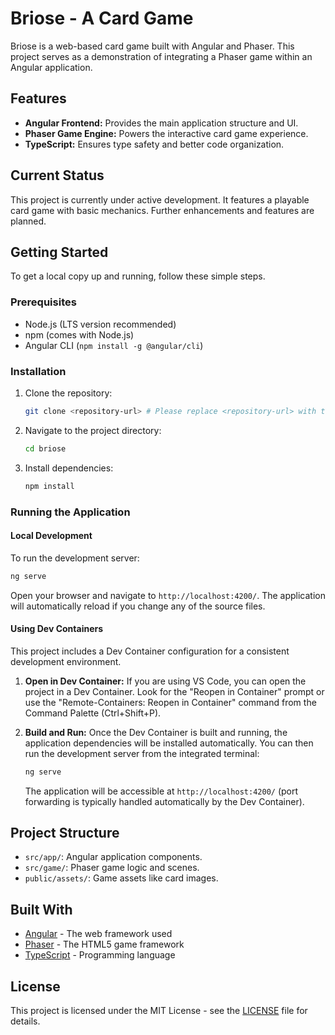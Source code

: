 # Briose - A Card Game

Briose is a web-based card game built with Angular and Phaser. This project serves as a demonstration of integrating a Phaser game within an Angular application.

## Features

* **Angular Frontend:** Provides the main application structure and UI.
* **Phaser Game Engine:** Powers the interactive card game experience.
* **TypeScript:** Ensures type safety and better code organization.

## Current Status

This project is currently under active development. It features a playable card game with basic mechanics. Further enhancements and features are planned.

## Getting Started

To get a local copy up and running, follow these simple steps.

### Prerequisites

* Node.js (LTS version recommended)
* npm (comes with Node.js)
* Angular CLI (`npm install -g @angular/cli`)

### Installation

1. Clone the repository:

    ```bash
    git clone <repository-url> # Please replace <repository-url> with the actual URL
    ```

2. Navigate to the project directory:

    ```bash
    cd briose
    ```

3. Install dependencies:

    ```bash
    npm install
    ```

### Running the Application

#### Local Development

To run the development server:

```bash
ng serve
```

Open your browser and navigate to `http://localhost:4200/`. The application will automatically reload if you change any of the source files.

#### Using Dev Containers

This project includes a Dev Container configuration for a consistent development environment.

1. **Open in Dev Container:** If you are using VS Code, you can open the project in a Dev Container. Look for the "Reopen in Container" prompt or use the "Remote-Containers: Reopen in Container" command from the Command Palette (Ctrl+Shift+P).
2. **Build and Run:** Once the Dev Container is built and running, the application dependencies will be installed automatically. You can then run the development server from the integrated terminal:

    ```bash
    ng serve
    ```

    The application will be accessible at `http://localhost:4200/` (port forwarding is typically handled automatically by the Dev Container).

## Project Structure

* `src/app/`: Angular application components.
* `src/game/`: Phaser game logic and scenes.
* `public/assets/`: Game assets like card images.

## Built With

* [Angular](https://angular.io/) - The web framework used
* [Phaser](https://phaser.io/) - The HTML5 game framework
* [TypeScript](https://www.typescriptlang.org/) - Programming language

## License

This project is licensed under the MIT License - see the [LICENSE](LICENSE) file for details.

